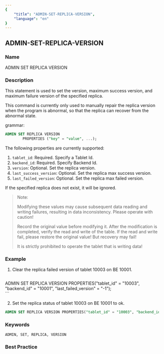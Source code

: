 ```yaml
---
{
    "title": "ADMIN-SET-REPLICA-VERSION",
    "language": "en"
}
---
```


<!--
Licensed to the Apache Software Foundation (ASF) under one
or more contributor license agreements.  See the NOTICE file
distributed with this work for additional information
regarding copyright ownership.  The ASF licenses this file
to you under the Apache License, Version 2.0 (the
"License"); you may not use this file except in compliance
with the License.  You may obtain a copy of the License at

  http://www.apache.org/licenses/LICENSE-2.0

Unless required by applicable law or agreed to in writing,
software distributed under the License is distributed on an
"AS IS" BASIS, WITHOUT WARRANTIES OR CONDITIONS OF ANY
KIND, either express or implied.  See the License for the
specific language governing permissions and limitations
under the License.
-->

## ADMIN-SET-REPLICA-VERSION

### Name

ADMIN SET REPLICA VERSION

### Description

This statement is used to set the version, maximum success version, and maximum failure version of the specified replica.

This command is currently only used to manually repair the replica version when the program is abnormal, so that the replica can recover from the abnormal state.

grammar:

```sql
ADMIN SET REPLICA VERSION
        PROPERTIES ("key" = "value", ...);
```

The following properties are currently supported:

1. `tablet_id`: Required. Specify a Tablet Id.
2. `backend_id`: Required. Specify Backend Id.
3. `version`: Optional. Set the replica version.
4. `last_success_version`: Optional. Set the replica max success version.
5. `last_failed_version`: Optional. Set the replica max failed version.

If the specified replica does not exist, it will be ignored.

> Note:
>
> Modifying these values ​​may cause subsequent data reading and writing failures, resulting in data inconsistency. Please operate with caution!
>
> Record the original value before modifying it. After the modification is completed, verify the read and write of the table. If the read and write fail, please restore the original value! But recovery may fail!
>
> It is strictly prohibited to operate the tablet that is writing data!

### Example

 1. Clear the replica failed version of tablet 10003 on BE 10001.

       ```sql
ADMIN SET REPLICA VERSION PROPERTIES("tablet_id" = "10003", "backend_id" = "10001", "last_failed_version" = "-1");       
       ```

2. Set the replica status of tablet 10003 on BE 10001 to ok.

```sql
ADMIN SET REPLICA VERSION PROPERTIES("tablet_id" = "10003", "backend_id" = "10001", "version" = "1004");
```

### Keywords

    ADMIN, SET, REPLICA, VERSION

### Best Practice


